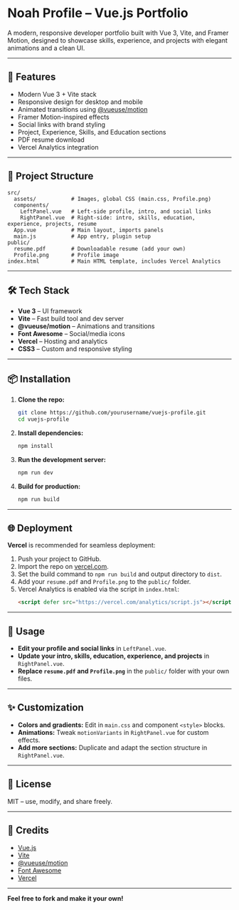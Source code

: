 # Noah Profile – Vue.js Portfolio

A modern, responsive developer portfolio built with Vue 3, Vite, and Framer Motion, designed to showcase skills, experience, and projects with elegant animations and a clean UI.

---

## 🚀 Features

- Modern Vue 3 + Vite stack
- Responsive design for desktop and mobile
- Animated transitions using [@vueuse/motion](https://motion.vueuse.org/)
- Framer Motion-inspired effects
- Social links with brand styling
- Project, Experience, Skills, and Education sections
- PDF resume download
- Vercel Analytics integration

---

## 📁 Project Structure

```
src/
  assets/           # Images, global CSS (main.css, Profile.png)
  components/
    LeftPanel.vue   # Left-side profile, intro, and social links
    RightPanel.vue  # Right-side: intro, skills, education, experience, projects, resume
  App.vue           # Main layout, imports panels
  main.js           # App entry, plugin setup
public/
  resume.pdf        # Downloadable resume (add your own)
  Profile.png       # Profile image
index.html          # Main HTML template, includes Vercel Analytics
```

---

## 🛠️ Tech Stack

- **Vue 3** – UI framework
- **Vite** – Fast build tool and dev server
- **@vueuse/motion** – Animations and transitions
- **Font Awesome** – Social/media icons
- **Vercel** – Hosting and analytics
- **CSS3** – Custom and responsive styling

---

## 📦 Installation

1. **Clone the repo:**
   ```sh
   git clone https://github.com/yourusername/vuejs-profile.git
   cd vuejs-profile
   ```

2. **Install dependencies:**
   ```sh
   npm install
   ```

3. **Run the development server:**
   ```sh
   npm run dev
   ```

4. **Build for production:**
   ```sh
   npm run build
   ```

---

## 🌐 Deployment

**Vercel** is recommended for seamless deployment:

1. Push your project to GitHub.
2. Import the repo on [vercel.com](https://vercel.com/).
3. Set the build command to `npm run build` and output directory to `dist`.
4. Add your `resume.pdf` and `Profile.png` to the `public/` folder.
5. Vercel Analytics is enabled via the script in `index.html`:
   ```html
   <script defer src="https://vercel.com/analytics/script.js"></script>
   ```

---

## 📄 Usage

- **Edit your profile and social links** in `LeftPanel.vue`.
- **Update your intro, skills, education, experience, and projects** in `RightPanel.vue`.
- **Replace `resume.pdf` and `Profile.png`** in the `public/` folder with your own files.

---

## ✨ Customization

- **Colors and gradients:** Edit in `main.css` and component `<style>` blocks.
- **Animations:** Tweak `motionVariants` in `RightPanel.vue` for custom effects.
- **Add more sections:** Duplicate and adapt the section structure in `RightPanel.vue`.

---

## 📑 License

MIT – use, modify, and share freely.

---

## 🙏 Credits

- [Vue.js](https://vuejs.org/)
- [Vite](https://vitejs.dev/)
- [@vueuse/motion](https://motion.vueuse.org/)
- [Font Awesome](https://fontawesome.com/)
- [Vercel](https://vercel.com/)

---

**Feel free to fork and make it your own!**